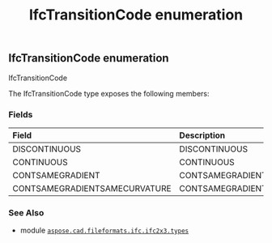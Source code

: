﻿---
title: IfcTransitionCode enumeration
second_title: Aspose.CAD for Python via .NET API References
description: 
type: docs
weight: 3130
url: /aspose.cad.fileformats.ifc.ifc2x3.types/ifctransitioncode/
is_root: false
---

## IfcTransitionCode enumeration

IfcTransitionCode



The IfcTransitionCode type exposes the following members:

### Fields
| Field | Description |
| :- | :- |
| DISCONTINUOUS | DISCONTINUOUS |
| CONTINUOUS | CONTINUOUS |
| CONTSAMEGRADIENT | CONTSAMEGRADIENT |
| CONTSAMEGRADIENTSAMECURVATURE | CONTSAMEGRADIENTSAMECURVATURE |



### See Also
* module [`aspose.cad.fileformats.ifc.ifc2x3.types`](..)
